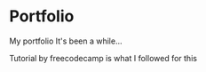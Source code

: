 # Portfolio
My portfolio
It's been a while...

Tutorial by freecodecamp is what I followed for this
